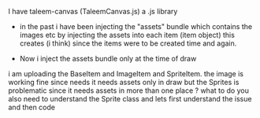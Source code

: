 
I have taleem-canvas (TaleemCanvas.js) a .js library
- in the past i have been injecting the "assets" bundle which contains the images etc by injecting the assets into each item (item object) this creates (i think) since the items were to be created time and again.

- Now i inject the assets bundle only at the time of draw

i am uploading the BaseItem and ImageItem and SpriteItem. the image is working fine since needs it needs assets only in draw but the Sprites is problematic since it needs assets in more than one place ? 
what to do you also need to understand the Sprite class and lets first understand the issue and then code